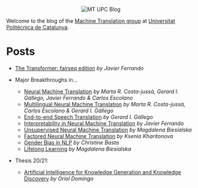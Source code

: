 <p align="center">
<img src="./assets/0_General/mupc_blog_header.png?raw=true" align="center" alt="MT UPC Blog"/>
</p>

Welcome to the blog of the [Machine Translation group](https://mt.cs.upc.edu) at [Universitat Politècnica de Catalunya](https://upc.edu/en).

# Posts

* [The Transformer: fairseq edition](./posts/1_TheTransformer.md) *by Javier Ferrando*

* Major Breakthroughs in...
    * [Neural Machine Translation](./posts/2a_MajorBreakthroughs_NMT.md) *by Marta R. Costa-jussà, Gerard I. Gállego, Javier Ferrando & Carlos Escolano*
    * [Multilingual Neural Machine Translation](./posts/2b_MajorBreakthroughs_MultilingualNMT.md) *by Marta R. Costa-jussà, Carlos Escolano & Gerard I. Gállego*
    * [End-to-end Speech Translation](./posts/2c_MajorBreakthroughs_End2endST.md) *by Gerard I. Gállego*
    * [Interpretability in Neural Machine Translation](./posts/2d_MajorBreakthroughs_InterpretabilityNMT.md) *by Javier Ferrando*
    * [Unsupervised Neural Machine Translation](./posts/2e_MajorBreakthroughs_UnsupervisedNMT.md) *by Magdalena Biesialska*
    * [Factored Neural Machine Translation](./posts/2f_MajorBreakthroughs_FactoredNMT.md) *by Ksenia Kharitonova*
    * [Gender Bias in NLP](./posts/2g_MajorBreakthroughs_GenderBiasNLP.md) *by Christine Basta*
    * [Lifelong Learning](./posts/2h_MajorBreakthroughs_LifelongLearning.md) *by Magdalena Biesialska*

* Thesis 20/21:
    * [Artificial Intelligence for Knowledge Generation and Knowledge Discovery](./posts/3a_Thesis2021_OriolDomingo.md) *by Oriol Domingo*